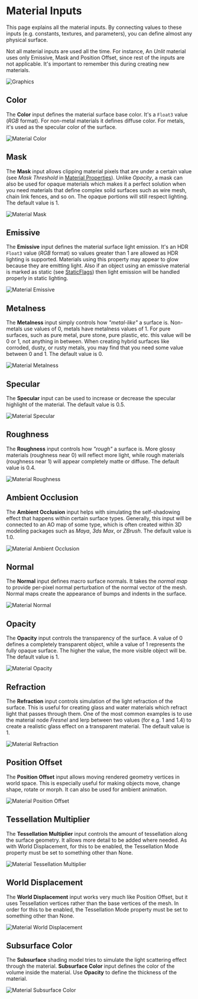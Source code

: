 # Material Inputs

This page explains all the material inputs. By connecting values to these inputs (e.g. constants, textures, and parameters), you can define almost any physical surface.

Not all material inputs are used all the time. For instance, An *Unlit* material uses only Emissive, Mask and Position Offset, since rest of the inputs are not applicable. It's important to remember this during creating new materials.

![Graphics](media/main_node.png)

## Color

The **Color** input defines the material surface base color. It's a `Float3` value (*RGB* format).
For non-metal materials it defines diffuse color. For metals, it's used as the specular color of the surface.

![Material Color](media/material-color.png)

## Mask

The **Mask** input allows clipping material pixels that are under a certain value (see *Mask Threshold* in [Material Properties](material-properties/index.md)). Unlike *Opacity*, a mask can also be used for opaque materials which makes it a perfect solution when you need materials that define complex solid surfaces such as wire mesh, chain link fences, and so on. The opaque portions will still respect lighting.
The default value is 1.

![Material Mask](media/material-mask.png)

## Emissive

The **Emissive** input defines the material surface light emission. It's an HDR `Float3` value (*RGB* format) so values greater than 1 are allowed as HDR lighting is supported.
Materials using this property may appear to glow because they are emitting light. Also if an object using an emissive material is marked as static (see [StaticFlags](http://docs.flaxengine.com/api/FlaxEngine.StaticFlags.html)) then light emission will be handled properly in static lighting.

![Material Emissive](media/material-emissive.png)

## Metalness

The **Metalness** input simply controls how *"metal-like"* a surface is. Non-metals use values of 0, metals have metalness values of 1. For pure surfaces, such as pure metal, pure stone, pure plastic, etc. this value will be 0 or 1, not anything in between. When creating hybrid surfaces like corroded, dusty, or rusty metals, you may find that you need some value between 0 and 1.
The default value is 0.

![Material Metalness](media/material-metalness.png)

## Specular

The **Specular** input can be used to increase or decrease the specular highlight of the material.
The default value is 0.5.

![Material Specular](media/material-specular.png)

## Roughness

The **Roughness** input controls how *"rough"* a surface is. More glossy materials (roughness near 0) will reflect more light, while rough materials (roughness near 1) will appear completely matte or diffuse.
The default value is 0.4.

![Material Roughness](media/material-roughness.png)

## Ambient Occlusion

The **Ambient Occlusion** input helps with simulating the self-shadowing effect that happens within certain surface types. Generally, this input will be connected to an AO map of some type, which is often created within 3D modeling packages such as *Maya*, *3ds Max*, or *ZBrush*.
The default value is 1.0.

![Material Ambient Occlusion](media/material-ao.png)

## Normal

The **Normal** input defines macro surface normals. It takes the *normal map* to provide per-pixel normal perturbation of the normal vector of the mesh. Normal maps create the appearance of bumps and indents in the surface.

![Material Normal](media/material-normal.png)

## Opacity

The **Opacity** input controls the transparency of the surface. A value of 0 defines a completely transparent object, while a value of 1 represents the fully opaque surface. The higher the value, the more visible object will be.
The default value is 1.

![Material Opacity](media/material-opacity.png)

## Refraction

The **Refraction** input controls simulation of the light refraction of the surface. This is useful for creating glass and water materials which refract light that passes through them. One of the most common examples is to use the material node *Fresnel* and lerp between two values (for e.g. 1 and 1.4) to create a realistic glass effect on a transparent material.
The default value is 1.

![Material Refraction](media/material-refraction.png)

## Position Offset

The **Position Offset** input allows moving rendered geometry vertices in world space. This is especially useful for making objects move, change shape, rotate or morph. It can also be used for ambient animation.

![Material Position Offset](media/material-vertex-offset.png)

## Tessellation Multiplier

The **Tessellation Multiplier** input controls the amount of tessellation along the surface geometry. It allows more detail to be added where needed. As with World Displacement, for this to be enabled, the Tessellation Mode property must be set to something other than None.

![Material Tessellation Multiplier](media/material-tessellation-multiplier.png)

## World Displacement

The **World Displacement** input works very much like Position Offset, but it uses Tessellation vertices rather than the base vertices of the mesh. In order for this to be enabled, the Tessellation Mode property must be set to something other than None.

![Material World Displacement](media/material-world-displacement.png)

## Subsurface Color

The **Subsurface** shading model tries to simulate the light scattering effect through the material. **Subsurface Color** input defines the color of the volume inside the material. Use **Opacity** to define the thickness of the material.

![Material Subsurface Color](media/material-subsurface.png)

